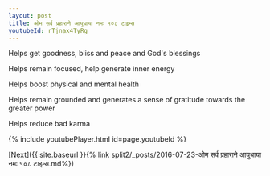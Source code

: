 ```yaml
---
layout: post
title: ओम सर्व प्रहाराने आयुधाया नमः १०८ टाइम्स
youtubeId: rTjnax4TyRg
---
```

 
 
Helps get goodness, bliss and peace and God's blessings
 
Helps remain focused, help generate inner energy 
 
Helps boost physical and mental health 
 
Helps remain grounded and generates a sense of gratitude towards the greater power 
 
Helps reduce bad karma
 
 
 
 


{% include youtubePlayer.html id=page.youtubeId %}
 
[Next]({{ site.baseurl }}{% link  split2/_posts/2016-07-23-ओम सर्व प्रहाराने आयुधाया नमः १०८ टाइम्स.md%})
 
